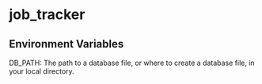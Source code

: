 # job_tracker

## Environment Variables
DB_PATH: The path to a database file, or where to create a database file, in your local directory.